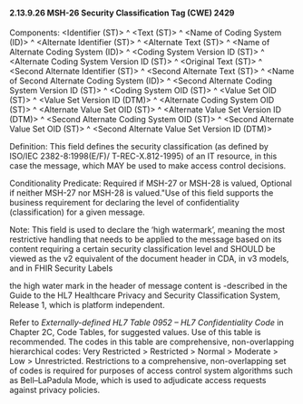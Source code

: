 #### 2.13.9.26 MSH-26 Security Classification Tag (CWE) 2429

Components: &lt;Identifier (ST)> ^ &lt;Text (ST)> ^ &lt;Name of Coding System (ID)> ^ &lt;Alternate Identifier (ST)> ^ &lt;Alternate Text (ST)> ^ &lt;Name of Alternate Coding System (ID)> ^ &lt;Coding System Version ID (ST)> ^ &lt;Alternate Coding System Version ID (ST)> ^ &lt;Original Text (ST)> ^ &lt;Second Alternate Identifier (ST)> ^ &lt;Second Alternate Text (ST)> ^ &lt;Name of Second Alternate Coding System (ID)> ^ &lt;Second Alternate Coding System Version ID (ST)> ^ &lt;Coding System OID (ST)> ^ &lt;Value Set OID (ST)> ^ &lt;Value Set Version ID (DTM)> ^ &lt;Alternate Coding System OID (ST)> ^ &lt;Alternate Value Set OID (ST)> ^ &lt;Alternate Value Set Version ID (DTM)> ^ &lt;Second Alternate Coding System OID (ST)> ^ &lt;Second Alternate Value Set OID (ST)> ^ &lt;Second Alternate Value Set Version ID (DTM)>

Definition: This field defines the security classification (as defined by ISO/IEC 2382-8:1998(E/F)/ T-REC-X.812-1995) of an IT resource, in this case the message, which MAY be used to make access control decisions.

Conditionality Predicate: Required if MSH-27 or MSH-28 is valued, Optional if neither MSH-27 nor MSH-28 is valued."Use of this field supports the business requirement for declaring the level of confidentiality (classification) for a given message.

Note: This field is used to declare the ‘high watermark’, meaning the most restrictive handling that needs to be applied to the message based on its content requiring a certain security classification level and SHOULD be viewed as the v2 equivalent of the document header in CDA, in v3 models, and in FHIR Security Labels

the high water mark in the header of message content is -described in the Guide to the HL7 Healthcare Privacy and Security Classification System, Release 1, which is platform independent.

Refer to _Externally-defined HL7 Table 0952 – HL7 Confidentiality Code_ in Chapter 2C, Code Tables, for suggested values. Use of this table is recommended. The codes in this table are comprehensive, non-overlapping hierarchical codes: Very Restricted > Restricted > Normal > Moderate > Low > Unrestricted. Restrictions to a comprehensive, non-overlapping set of codes is required for purposes of access control system algorithms such as Bell–LaPadula Mode, which is used to adjudicate access requests against privacy policies.
